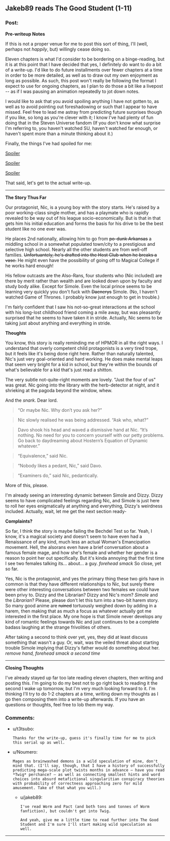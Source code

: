 ## Jakeb89 reads The Good Student (1-11)

### Post:

**Pre-writeup Notes**

If this is not a proper venue for me to post this sort of thing, I'll (well, perhaps not *happily*, but) willingly cease doing so.

Eleven chapters is what I'd consider to be bordering on a binge-reading, but it is at this point that I have decided that yes, I definitely do want to do a bit of a write-up. I'd like to do future installments over fewer chapters at a time in order to be more detailed, as well as to draw out my own enjoyment as long as possible. As such, this post won't really be following the format I expect to use for ongoing chapters, as I plan to do those a bit like a livepost -- as if I was pausing an animation repeatedly to jot down notes.

I would like to ask that you avoid spoiling anything I have not gotten to, as well as to avoid pointing out foreshadowing or such that I appear to have missed. Feel free to lead me astray from predicting future surprises though if you like, so long as you're clever with it; I know I've had plenty of fun doing that in the Steven Universe fandom (If you don't know what surprise I'm referring to, you haven't watched SU, haven't watched far enough, or haven't spent more than a minute thinking about it.)

Finally, the things I've had spoiled for me:

[Spoiler](#s "Something something mages might be brainwashed demons? Not sure if that was fact or theory, but it was interesting enough that it got me to start reading The Good Student. In a surprise turn of events, my terrible memory works in my favor for once since I don't remember the specifics!")

[Spoiler](#s "It might be possible to lie to demons? Or something? Something about lying to a demon successfully. I don't remember the details.")

[Spoiler](#s "Also people mentioning that Simole is a certified badass which I am 100% already on board with.")

That said, let's get to the actual write-up.

---

**The Story Thus Far**

Our protagonist, Nic, is a young boy with the story starts. He's raised by a poor working-class single mother, and has a playmate who is rapidly revealed to be way out of his league socio-economically. But is that in that gets him his initial education and forms the basis for his drive to be the best student like no one ever was.

He places 2nd nationally, allowing him to go from ~~po-dunk Arkansas~~ a middling school in a somewhat populated town/city to a prestigious and selective high school. Nearly all the other students are from well-off families. ~~Unfortuantely, he's drafted into the Host Club when he breaks a vase.~~ He might even have the possibility of going off to Magical College if he works hard enough!

His fellow outcasts are the Also-Rans, four students who (Nic included) are there by merit rather than wealth and are looked down upon by faculty and study body alike. Except for Simole. Even the local prince seems to be learning very quickly you don't fuck with ~~Daenerys~~ Simole. (No, I haven't watched Game of Thrones. I probably know just enough to get in trouble.)

I'm fairly confident that I saw his not-so-great interactions at the school with his long-lost childhood friend coming a mile away, but was pleasantly surprised that he seems to have taken it in stride. Actually, Nic seems to be taking just about anything and everything in stride.

**Thoughts**

You know, this story is really reminding me of HPMOR in all the right ways. I understand that overly competent child protagonists is a very tired trope, but it feels like it's being done right here. Rather than naturally talented, Nic's just very goal-oriented and hard working. He does make mental leaps that seem very bright for a kid in school, but they're within the bounds of what's believable for a kid that's just read a shitton.

The very subtle not-quite-right moments are lovely. "Just the four of us" was great. Nic going into the library with the herb-detector at night, and it shrieking at the pagoda beyond the window, whew.

And the *snark*. Dear lord.

> “Or maybe Nic. Why don’t you ask her?”

> Nic slowly realised he was being addressed. “Ask who, what?”

> Davo shook his head and waved a dismissive hand at Nic. “It’s nothing. No need for you to concern yourself with our petty problems. Go back to daydreaming about Hostern’s Equation of Dynamic whatever.”

> “Equivalence,” said Nic. 

> “Nobody likes a pedant, Nic,” said Davo.

> “Examiners do,” said Nic, pedantically.

More of this, please.

I'm already seeing an interesting dynamic between Simole and Dizzy. Dizzy seems to have complicated feelings regarding Nic, and Simole is just here to roll her eyes enigmatically at anything and everything, Dizzy's weirdness included. Actually, wait, let me get the next section ready-

**Complaints?**

So far, I think the story is maybe failing the Bechdel Test so far. Yeah, I know, it's a magical society and doesn't seem to have even had a Renaissance of any kind, much less an actual Woman's Emancipation movement. Hell, the alsorans even have a brief conversation about a famous female mage, and how she's female and whether her gender is a reason to point her out specifically. But it's kinda annoying that the first time I see two females talking its... about... a guy. *forehead smack* So close, yet so far. 

Yes, Nic is the protagonist, and yes the primary thing these two girls have in common is that they have different relationships to Nic, but surely there were other interesting conversations between two females we could have been privy to. Dizzy and the Librarian? Dizzy and Nic's mom? *Simole* and the *Librarian*? Please, please don't let this turn into a two-bit harem story. So many good anime are ~~ruined~~ tortuously weighed down by adding in a harem, then making that as much a focus as whatever actually got me interested in the first place. My one hope is that Simole never develops any kind of romantic feelings towards Nic and just continues to be a complete badass laughing at the strange frivolities of others.

After taking a second to think over yet, yes, they did at least discuss something that wasn't a guy. Or, wait, was the veiled threat about starting trouble Simole implying that Dizzy's father would do something about her. *remove hand, forehead smack a second time*

---

**Closing Thoughts**

I've already stayed up far too late reading eleven chapters, then writing and posting this. I'm going to do my best not to go right back to reading it the second I wake up tomorrow, but I'm very much looking forward to it. I'm thinking I'll try to do 1-2 chapters at a time, writing down my thoughts as I go then composing them into a write-up afterwards. If you have an questions or thoughts, feel free to lob them my way.

### Comments:

- u/t3tsubo:
  ```
  Thanks for the write-up, guess it's finally time for me to pick this serial up as well.
  ```

- u/Noumero:
  ```
  Mages as brainwashed demons is a wild speculation of mine, don't mind that. (I'll say, though, that I have a history of successfully predicting mega-scale plot twists months in advance — have you read *Twig* perchance? — as well as connecting smallest hints and word choices into absurd metafictional singularitian conspiracy theories with probability of correctness approaching zero for mild amusement. Take of that what you will.)
  ```

  - u/jakeb89:
    ```
    I've read Worm and Pact (and both tons and tonnes of Worm fanfiction), but couldn't get into Twig.

    And yeah, give me a little time to read further into The Good Student and I'm sure I'll start making wild speculation as well.
    ```

---

